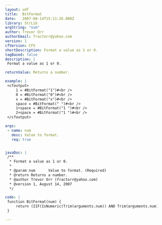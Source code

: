 ```yaml
---
layout: udf
title:  BitFormat
date:   2007-08-14T15:11:26.000Z
library: StrLib
argString: "num"
author: Trevor Orr
authorEmail: fractorr@yahoo.com
version: 1
cfVersion: CF5
shortDescription: Format a value as 1 or 0.
tagBased: false
description: |
 Format a value as 1 or 0.

returnValue: Returns a number.

example: |
 <cfoutput>
     1 = #BitFormat("1")#<br />
     0 = #BitFormat("0")#<br />
     x = #BitFormat("x")#<br />
     space = #BitFormat(" ")#<br />
     1+space = #BitFormat("1 ")#<br />
     2+space = #BitFormat("1 ")#<br />
 </cfoutput>

args:
 - name: num
   desc: Value to format.
   req: true


javaDoc: |
 /**
  * Format a value as 1 or 0.
  * 
  * @param num      Value to format. (Required)
  * @return Returns a number. 
  * @author Trevor Orr (fractorr@yahoo.com) 
  * @version 1, August 14, 2007 
  */

code: |
 function BitFormat(num) {
     return (IIF(IsNumeric(Trim(arguments.num)) AND Trim(arguments.num) NEQ 0, 1, 0));
 }

---
```



